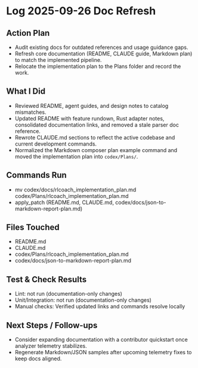 # Log 2025-09-26 Doc Refresh
## Action Plan
- Audit existing docs for outdated references and usage guidance gaps.
- Refresh core documentation (README, CLAUDE guide, Markdown plan) to match the implemented pipeline.
- Relocate the implementation plan to the Plans folder and record the work.

## What I Did
- Reviewed README, agent guides, and design notes to catalog mismatches.
- Updated README with feature rundown, Rust adapter notes, consolidated documentation links, and removed a stale parser doc reference.
- Rewrote CLAUDE.md sections to reflect the active codebase and current development commands.
- Normalized the Markdown composer plan example command and moved the implementation plan into `codex/Plans/`.

## Commands Run
- mv codex/docs/rlcoach_implementation_plan.md codex/Plans/rlcoach_implementation_plan.md
- apply_patch (README.md, CLAUDE.md, codex/docs/json-to-markdown-report-plan.md)

## Files Touched
- README.md
- CLAUDE.md
- codex/Plans/rlcoach_implementation_plan.md
- codex/docs/json-to-markdown-report-plan.md

## Test & Check Results
- Lint: not run (documentation-only changes)
- Unit/Integration: not run (documentation-only changes)
- Manual checks: Verified updated links and commands resolve locally

## Next Steps / Follow-ups
- Consider expanding documentation with a contributor quickstart once analyzer telemetry stabilizes.
- Regenerate Markdown/JSON samples after upcoming telemetry fixes to keep docs aligned.
